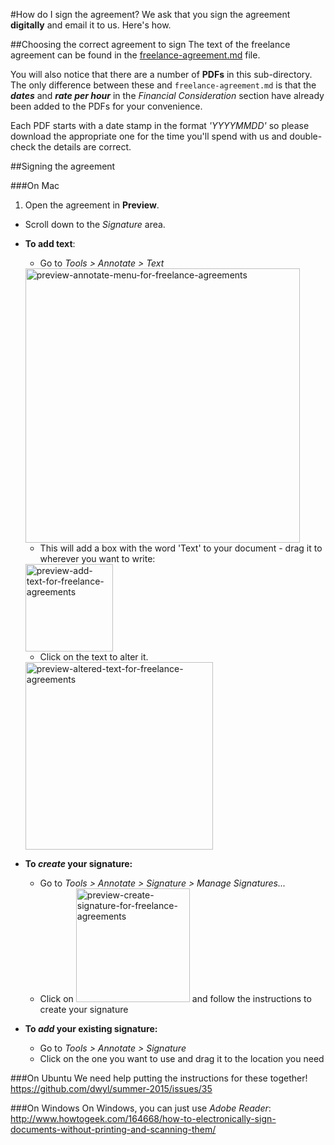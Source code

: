 #How do I sign the agreement?
We ask that you sign the agreement **digitally** and email it to us. Here's how.

##Choosing the correct agreement to sign
The text of the freelance agreement can be found in the [freelance-agreement.md](https://github.com/dwyl/summer-2015/blob/master/freelance-agreements/freelance-agreement.md) file.

You will also notice that there are a number of **PDFs** in this sub-directory. The only difference between these and `freelance-agreement.md` is that the **_dates_** and **_rate per hour_** in the _Financial Consideration_ section have already been added to the PDFs for your convenience.

Each PDF starts with a date stamp in the format _'YYYYMMDD'_ so please download the appropriate one for the time you'll spend with us and double-check the details are correct.

##Signing the agreement

###On Mac
1. Open the agreement in **Preview**.
+ Scroll down to the _Signature_ area.
+ **To add text**:
  + Go to _Tools > Annotate > Text_
  <img width="439" alt="preview-annotate-menu-for-freelance-agreements" src="https://cloud.githubusercontent.com/assets/4185328/8646836/efca8f24-294a-11e5-8f43-64b1890ff61a.png">
  
  + This will add a box with the word 'Text' to your document - drag it to wherever you want to write:    
  <img width="140" alt="preview-add-text-for-freelance-agreements" src="https://cloud.githubusercontent.com/assets/4185328/8646735/4101a27a-294a-11e5-91f4-377dd53434e4.png">
  
  + Click on the text to alter it.    
  <img width="300" alt="preview-altered-text-for-freelance-agreements" src="https://cloud.githubusercontent.com/assets/4185328/8646772/7910ec52-294a-11e5-9934-458242aec9af.png">
+ **To _create_ your signature:**
  + Go to _Tools > Annotate > Signature > Manage Signatures..._
  + Click on <img width="182" alt="preview-create-signature-for-freelance-agreements" src="https://cloud.githubusercontent.com/assets/4185328/8646908/7477c4da-294b-11e5-8b97-c8019900cf7d.png"> and follow the instructions to create your signature
+ **To _add_ your existing signature:**
  + Go to _Tools > Annotate > Signature_
  + Click on the one you want to use and drag it to the location you need
  
###On Ubuntu
We need help putting the instructions for these together! https://github.com/dwyl/summer-2015/issues/35

###On Windows
On Windows, you can just use _Adobe Reader_:
http://www.howtogeek.com/164668/how-to-electronically-sign-documents-without-printing-and-scanning-them/
